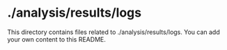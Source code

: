 # ./analysis/results/logs
This directory contains files related to ./analysis/results/logs.
You can add your own content to this README.
